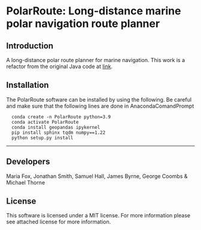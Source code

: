 # PolarRoute: Long-distance marine polar navigation route planner  

## Introduction
A long-distance polar route planner for marine navigation. This work is a refactor from the original Java code at [link](https://github.com/foxm1/RoutePlanner). 


## Installation
The PolarRoute software can be installed by using the following. Be careful and make sure that the following lines are done in AnacondaComandPrompt
```
  conda create -n PolarRoute python=3.9
  conda activate PolarRoute
  conda install geopandas ipykernel
  pip install sphinx tqdm numpy==1.22
  python setup.py install
```
---
## Developers
Maria Fox, Jonathan Smith, Samuel Hall, James Byrne, George Coombs &  Michael Thorne

## License
This software is licensed under a MIT license. For more information please see attached license for more information.
